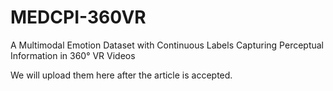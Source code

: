 # MEDCPI-360VR
A Multimodal Emotion Dataset with Continuous Labels Capturing Perceptual Information in 360° VR Videos

We will upload them here after the article is accepted.
